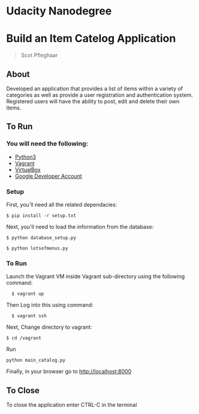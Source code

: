 # Udacity Nanodegree 

# Build an Item Catelog Application

> Scot Pfleghaar

## About
Developed an application that provides a list of items within a variety of categories as well as provide a user registration and authentication system. Registered users will have the ability to post, edit and delete their own items.


## To Run

### You will need the following:
  * [Python3](https://www.python.org/)
  * [Vagrant](https://www.vagrantup.com/)
  * [VirtualBox](https://www.virtualbox.org/)
  * [Google Developer Account](https://developers.google.com/)
### Setup

First, you'll need all the related dependacies:
```
$ pip install -r setup.txt
```
Next, you'll need to load the information from the database:
```
$ python database_setup.py
```
```
$ python lotsofmenus.py
```



### To Run

Launch the Vagrant VM inside Vagrant sub-directory using the following command:
  
  ```
    $ vagrant up
  ```
Then Log into this using command:
  
  ```
    $ vagrant ssh
  ```
  Next, Change directory to vagrant:
  ```
  $ cd /vagrant
  ```
  Run 
  ```
  python main_catalog.py
  ```
  Finally, in your browser go to [http://localhost:8000](http://localhost:8000)
  
  ## To Close

To close the application enter CTRL-C in the terminal
